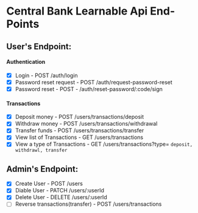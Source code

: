 # Central Bank Learnable Api End-Points

## User's Endpoint:

#### Authentication

-   [x] Login - POST /auth/login
-   [x] Password reset request - POST /auth/request-password-reset
-   [x] Password reset - POST - /auth/reset-password/:code/sign

#### Transactions

-   [x] Deposit money - POST /users/transactions/deposit
-   [x] Withdraw money - POST /users/transactions/withdrawal
-   [x] Transfer funds - POST /users/transactions/transfer
-   [x] View list of Transactions - GET /users/transactions
-   [x] View a type of Transactions - GET /users/transactions?type= `deposit, withdrawl, transfer`

## Admin's Endpoint:

-   [x] Create User - POST /users
-   [x] Diable User - PATCH /users/:userId
-   [x] Delete User - DELETE /users/:userId
-   [ ] Reverse transactions(transfer) - POST /users/transactions

